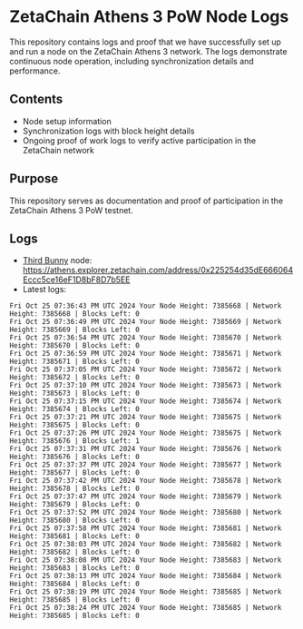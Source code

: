 # ZetaChain Athens 3 PoW Node Logs
This repository contains logs and proof that we have successfully set up and run a node on the ZetaChain Athens 3 network. The logs demonstrate continuous node operation, including synchronization details and performance.

## Contents
- Node setup information
- Synchronization logs with block height details
- Ongoing proof of work logs to verify active participation in the ZetaChain network

## Purpose
This repository serves as documentation and proof of participation in the ZetaChain Athens 3 PoW testnet.

## Logs

- [Third Bunny](https://thirdbunny.xyz/) node: https://athens.explorer.zetachain.com/address/0x225254d35dE666064Eccc5ce16eF1D8bF8D7b5EE
- Latest logs:
```
Fri Oct 25 07:36:43 PM UTC 2024 Your Node Height: 7385668 | Network Height: 7385668 | Blocks Left: 0
Fri Oct 25 07:36:49 PM UTC 2024 Your Node Height: 7385669 | Network Height: 7385669 | Blocks Left: 0
Fri Oct 25 07:36:54 PM UTC 2024 Your Node Height: 7385670 | Network Height: 7385670 | Blocks Left: 0
Fri Oct 25 07:36:59 PM UTC 2024 Your Node Height: 7385671 | Network Height: 7385671 | Blocks Left: 0
Fri Oct 25 07:37:05 PM UTC 2024 Your Node Height: 7385672 | Network Height: 7385672 | Blocks Left: 0
Fri Oct 25 07:37:10 PM UTC 2024 Your Node Height: 7385673 | Network Height: 7385673 | Blocks Left: 0
Fri Oct 25 07:37:15 PM UTC 2024 Your Node Height: 7385674 | Network Height: 7385674 | Blocks Left: 0
Fri Oct 25 07:37:21 PM UTC 2024 Your Node Height: 7385675 | Network Height: 7385675 | Blocks Left: 0
Fri Oct 25 07:37:26 PM UTC 2024 Your Node Height: 7385675 | Network Height: 7385676 | Blocks Left: 1
Fri Oct 25 07:37:31 PM UTC 2024 Your Node Height: 7385676 | Network Height: 7385676 | Blocks Left: 0
Fri Oct 25 07:37:37 PM UTC 2024 Your Node Height: 7385677 | Network Height: 7385677 | Blocks Left: 0
Fri Oct 25 07:37:42 PM UTC 2024 Your Node Height: 7385678 | Network Height: 7385678 | Blocks Left: 0
Fri Oct 25 07:37:47 PM UTC 2024 Your Node Height: 7385679 | Network Height: 7385679 | Blocks Left: 0
Fri Oct 25 07:37:52 PM UTC 2024 Your Node Height: 7385680 | Network Height: 7385680 | Blocks Left: 0
Fri Oct 25 07:37:58 PM UTC 2024 Your Node Height: 7385681 | Network Height: 7385681 | Blocks Left: 0
Fri Oct 25 07:38:03 PM UTC 2024 Your Node Height: 7385682 | Network Height: 7385682 | Blocks Left: 0
Fri Oct 25 07:38:08 PM UTC 2024 Your Node Height: 7385683 | Network Height: 7385683 | Blocks Left: 0
Fri Oct 25 07:38:13 PM UTC 2024 Your Node Height: 7385684 | Network Height: 7385684 | Blocks Left: 0
Fri Oct 25 07:38:19 PM UTC 2024 Your Node Height: 7385685 | Network Height: 7385685 | Blocks Left: 0
Fri Oct 25 07:38:24 PM UTC 2024 Your Node Height: 7385685 | Network Height: 7385685 | Blocks Left: 0
```
